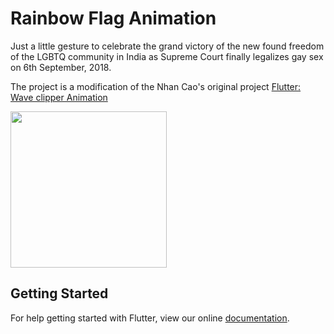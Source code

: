 # Rainbow Flag Animation

Just a little gesture to celebrate the grand victory of the new found freedom of the LGBTQ community in India as Supreme Court finally legalizes gay sex on 6th September, 2018.

The project is a modification of the Nhan Cao's original project [Flutter: Wave clipper Animation](https://medium.com/@nhancv/flutter-wave-clipper-animation-dc2017ddfcf3)

<img src="https://github.com/PoojaB26/rainbowflag/blob/master/lovewins.gif" width="250">

## Getting Started

For help getting started with Flutter, view our online
[documentation](https://flutter.io/).
